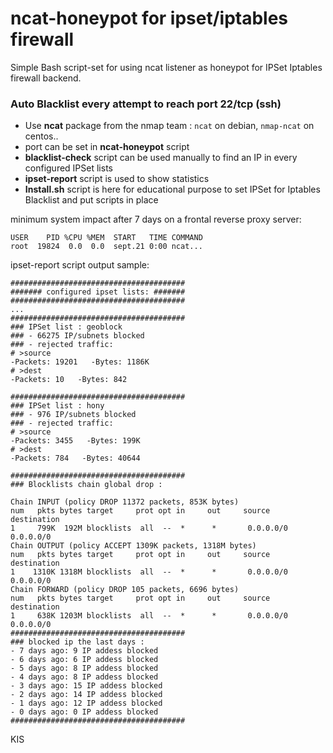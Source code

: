 # ncat-honeypot for ipset/iptables firewall

Simple Bash script-set for using ncat listener as honeypot for IPSet Iptables firewall backend.

### Auto Blacklist every attempt to reach port 22/tcp (ssh)

- Use **ncat** package from the nmap team : `ncat` on debian, `nmap-ncat` on centos..
- port can be set in **ncat-honeypot** script
- **blacklist-check** script can be used manually to find an IP in every configured IPSet lists
- **ipset-report** script is used to show statistics
- **Install.sh** script is here for educational purpose to set IPSet for Iptables Blacklist and put scripts in place


minimum system impact after 7 days on a frontal reverse proxy server:
```
USER    PID %CPU %MEM  START   TIME COMMAND
root  19824  0.0  0.0  sept.21 0:00 ncat...
```

ipset-report script output sample:

```
#######################################
####### configured ipset lists: #######
#######################################
...
#######################################
### IPSet list : geoblock
### - 66275 IP/subnets blocked
### - rejected traffic:
# >source
-Packets: 19201   -Bytes: 1186K
# >dest
-Packets: 10   -Bytes: 842

#######################################
### IPSet list : hony
### - 976 IP/subnets blocked
### - rejected traffic:
# >source
-Packets: 3455   -Bytes: 199K
# >dest
-Packets: 784   -Bytes: 40644

#######################################
### Blocklists chain global drop :

Chain INPUT (policy DROP 11372 packets, 853K bytes)
num   pkts bytes target     prot opt in     out     source               destination
1     799K  192M blocklists  all  --  *      *       0.0.0.0/0            0.0.0.0/0
Chain OUTPUT (policy ACCEPT 1309K packets, 1318M bytes)
num   pkts bytes target     prot opt in     out     source               destination
1    1310K 1318M blocklists  all  --  *      *       0.0.0.0/0            0.0.0.0/0
Chain FORWARD (policy DROP 105 packets, 6696 bytes)
num   pkts bytes target     prot opt in     out     source               destination
1     638K 1203M blocklists  all  --  *      *       0.0.0.0/0            0.0.0.0/0
#######################################
### blocked ip the last days :
- 7 days ago: 9 IP addess blocked
- 6 days ago: 6 IP addess blocked
- 5 days ago: 8 IP addess blocked
- 4 days ago: 8 IP addess blocked
- 3 days ago: 15 IP addess blocked
- 2 days ago: 14 IP addess blocked
- 1 days ago: 12 IP addess blocked
- 0 days ago: 0 IP addess blocked
#######################################
```

KIS
